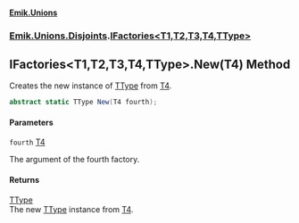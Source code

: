 #### [Emik.Unions](index.md 'index')
### [Emik.Unions.Disjoints](Emik.Unions.Disjoints.md 'Emik.Unions.Disjoints').[IFactories&lt;T1,T2,T3,T4,TType&gt;](IFactories{T1,T2,T3,T4,TType}.md 'Emik.Unions.Disjoints.IFactories<T1,T2,T3,T4,TType>')

## IFactories<T1,T2,T3,T4,TType>.New(T4) Method

Creates the new instance of [TType](IFactories{T1,T2,T3,T4,TType}.md#Emik.Unions.Disjoints.IFactories_T1,T2,T3,T4,TType_.TType 'Emik.Unions.Disjoints.IFactories<T1,T2,T3,T4,TType>.TType') from [T4](IFactories{T1,T2,T3,T4,TType}.md#Emik.Unions.Disjoints.IFactories_T1,T2,T3,T4,TType_.T4 'Emik.Unions.Disjoints.IFactories<T1,T2,T3,T4,TType>.T4').

```csharp
abstract static TType New(T4 fourth);
```
#### Parameters

<a name='Emik.Unions.Disjoints.IFactories_T1,T2,T3,T4,TType_.New(T4).fourth'></a>

`fourth` [T4](IFactories{T1,T2,T3,T4,TType}.md#Emik.Unions.Disjoints.IFactories_T1,T2,T3,T4,TType_.T4 'Emik.Unions.Disjoints.IFactories<T1,T2,T3,T4,TType>.T4')

The argument of the fourth factory.

#### Returns
[TType](IFactories{T1,T2,T3,T4,TType}.md#Emik.Unions.Disjoints.IFactories_T1,T2,T3,T4,TType_.TType 'Emik.Unions.Disjoints.IFactories<T1,T2,T3,T4,TType>.TType')  
The new [TType](IFactories{T1,T2,T3,T4,TType}.md#Emik.Unions.Disjoints.IFactories_T1,T2,T3,T4,TType_.TType 'Emik.Unions.Disjoints.IFactories<T1,T2,T3,T4,TType>.TType') instance from [T4](IFactories{T1,T2,T3,T4,TType}.md#Emik.Unions.Disjoints.IFactories_T1,T2,T3,T4,TType_.T4 'Emik.Unions.Disjoints.IFactories<T1,T2,T3,T4,TType>.T4').